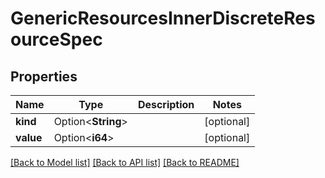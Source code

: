 # GenericResourcesInnerDiscreteResourceSpec

## Properties

Name | Type | Description | Notes
------------ | ------------- | ------------- | -------------
**kind** | Option<**String**> |  | [optional]
**value** | Option<**i64**> |  | [optional]

[[Back to Model list]](../README.md#documentation-for-models) [[Back to API list]](../README.md#documentation-for-api-endpoints) [[Back to README]](../README.md)


